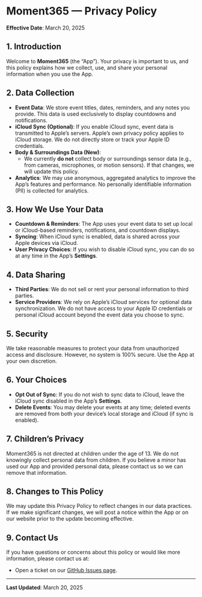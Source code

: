 # Moment365 — Privacy Policy

**Effective Date**: March 20, 2025

## 1. Introduction

Welcome to **Moment365** (the “App”). Your privacy is important to us, and this policy explains how we collect, use, and share your personal information when you use the App.

## 2. Data Collection

- **Event Data**: We store event titles, dates, reminders, and any notes you provide. This data is used exclusively to display countdowns and notifications.
- **iCloud Sync (Optional)**: If you enable iCloud sync, event data is transmitted to Apple’s servers. Apple’s own privacy policy applies to iCloud storage. We do not directly store or track your Apple ID credentials.
- **Body & Surroundings Data (New)**:
  - We currently **do not** collect body or surroundings sensor data (e.g., from cameras, microphones, or motion sensors). If that changes, we will update this policy.
- **Analytics**: We may use anonymous, aggregated analytics to improve the App’s features and performance. No personally identifiable information (PII) is collected for analytics.

## 3. How We Use Your Data

- **Countdown & Reminders**: The App uses your event data to set up local or iCloud-based reminders, notifications, and countdown displays.
- **Syncing**: When iCloud sync is enabled, data is shared across your Apple devices via iCloud.
- **User Privacy Choices**: If you wish to disable iCloud sync, you can do so at any time in the App’s **Settings**.

## 4. Data Sharing

- **Third Parties**: We do not sell or rent your personal information to third parties.
- **Service Providers**: We rely on Apple’s iCloud services for optional data synchronization. We do not have access to your Apple ID credentials or personal iCloud account beyond the event data you choose to sync.

## 5. Security

We take reasonable measures to protect your data from unauthorized access and disclosure. However, no system is 100% secure. Use the App at your own discretion.

## 6. Your Choices

- **Opt Out of Sync**: If you do not wish to sync data to iCloud, leave the iCloud sync disabled in the App’s **Settings**.
- **Delete Events**: You may delete your events at any time; deleted events are removed from both your device’s local storage and iCloud (if sync is enabled).

## 7. Children’s Privacy

Moment365 is not directed at children under the age of 13. We do not knowingly collect personal data from children. If you believe a minor has used our App and provided personal data, please contact us so we can remove that information.

## 8. Changes to This Policy

We may update this Privacy Policy to reflect changes in our data practices. If we make significant changes, we will post a notice within the App or on our website prior to the update becoming effective.

## 9. Contact Us

If you have questions or concerns about this policy or would like more information, please contact us at:

- Open a ticket on our [GitHub Issues page](https://github.com/logreg-n-coffee/moment365.com/issues).

---

**Last Updated**: March 20, 2025
